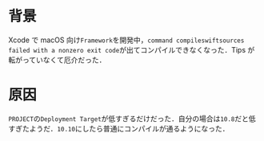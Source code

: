 <!-- title:Xcode：command compileswiftsources failed with a nonzero exit code -->

# 背景

Xcode で macOS 向け`Framework`を開発中，`command compileswiftsources failed with a nonzero exit code`が出てコンパイルできなくなった．Tips が転がっていなくて厄介だった．

# 原因

`PROJECT`の`Deployment Target`が低すぎるだけだった．自分の場合は`10.8`だと低すぎたようだ．`10.10`にしたら普通にコンパイルが通るようになった．
